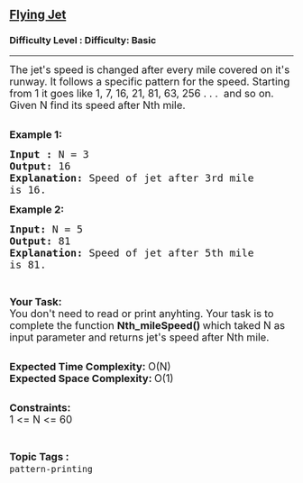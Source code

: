 <h2><a href="https://www.geeksforgeeks.org/problems/flying-jet4644/1">Flying Jet</a></h2><h3>Difficulty Level : Difficulty: Basic</h3><hr><div class="problems_problem_content__Xm_eO"><p><span style="font-size:18px">The jet's&nbsp;speed is changed after every mile covered on it's runway. It follows a specific pattern for the speed. Starting from 1 it goes like 1, 7, 16, 21, 81, 63, 256 . . . &nbsp;and so on. Given N find its speed after Nth mile.</span><br>
&nbsp;</p>

<p><span style="font-size:18px"><strong>Example 1:</strong></span></p>

<pre><span style="font-size:18px"><strong>Input : </strong>N = 3
<strong>Output: </strong>16
<strong>Explanation: </strong>Speed of jet after 3rd mile
is 16.</span>
</pre>

<p><span style="font-size:18px"><strong>Example 2:</strong></span></p>

<pre><span style="font-size:18px"><strong>Input: </strong>N = 5
<strong>Output: </strong>81
<strong>Explanation: </strong>Speed of jet after 5th mile 
is 81.</span>
</pre>

<p>&nbsp;</p>

<p><span style="font-size:18px"><strong>Your Task:</strong><br>
You don't need to read or print anyhting. Your task is to complete the function&nbsp;<strong>Nth_mileSpeed()&nbsp;</strong>which taked N as input parameter and returns jet's speed after Nth mile.</span><br>
&nbsp;</p>

<p><span style="font-size:18px"><strong>Expected Time Complexity:&nbsp;</strong>O(N)<br>
<strong>Expected Space Complexity:&nbsp;</strong>O(1)</span><br>
&nbsp;</p>

<p><span style="font-size:18px"><strong>Constraints:</strong><br>
1 &lt;= N &lt;= 60</span></p>
</div><br><p><span style=font-size:18px><strong>Topic Tags : </strong><br><code>pattern-printing</code>&nbsp;